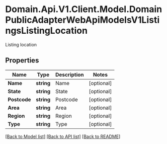 # Domain.Api.V1.Client.Model.DomainPublicAdapterWebApiModelsV1ListingsListingLocation
Listing location
## Properties

Name | Type | Description | Notes
------------ | ------------- | ------------- | -------------
**Name** | **string** | Name | [optional] 
**State** | **string** | State | [optional] 
**Postcode** | **string** | Postcode | [optional] 
**Area** | **string** | Area | [optional] 
**Region** | **string** | Region | [optional] 
**Type** | **string** | Type | [optional] 

[[Back to Model list]](../README.md#documentation-for-models) [[Back to API list]](../README.md#documentation-for-api-endpoints) [[Back to README]](../README.md)


